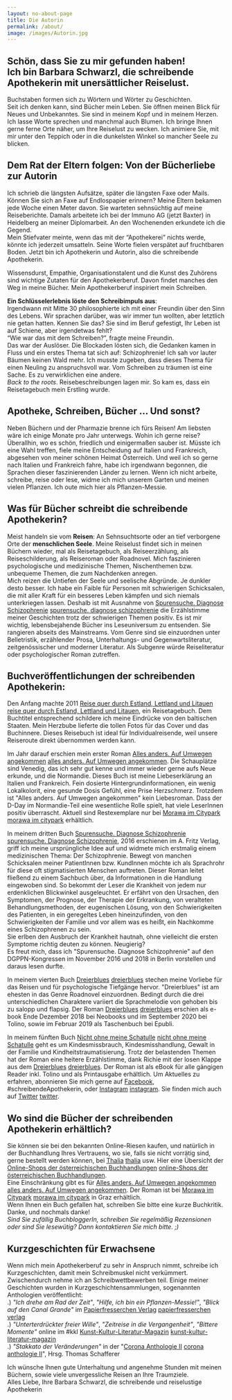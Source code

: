```yaml
---
layout: no-about-page
title: Die Autorin
permalink: /about/
image: /images/Autorin.jpg
---
```


## Schön, dass Sie zu mir gefunden haben!  <br> Ich bin Barbara Schwarzl, die schreibende Apothekerin mit unersättlicher Reiselust.

Buchstaben formen sich zu Wörtern und Wörter zu Geschichten.<br>
Seit ich denken kann, sind Bücher mein Leben. Sie öffnen meinen Blick für Neues und Unbekanntes. Sie sind in meinem Kopf und in meinem Herzen.<br>
Ich lasse Worte sprechen und manchmal auch Blumen. Ich bringe Ihnen gerne ferne Orte näher, um Ihre Reiselust zu wecken. Ich animiere Sie, mit mir unter den Teppich oder in die dunkelsten Winkel so mancher Seele zu blicken. <br>


## Dem Rat der Eltern folgen: Von der Bücherliebe zur Autorin

Ich schrieb die längsten Aufsätze, später die längsten Faxe oder Mails. Können Sie sich an Faxe auf Endlospapier erinnern? Meine Eltern bekamen jede Woche einen Meter davon. Sie warteten sehnsüchtig auf meine Reiseberichte. Damals arbeitete ich bei der Immuno AG (jetzt Baxter) in Heidelberg an meiner Diplomarbeit. An den Wochenenden erkundete ich die Gegend.<br> Mein Stiefvater meinte, wenn das mit der “Apothekerei” nichts werde, könnte ich jederzeit umsatteln. Seine Worte fielen verspätet auf fruchtbaren Boden. Jetzt bin ich Apothekerin und Autorin, also die schreibende Apothekerin.<br>

Wissensdurst, Empathie, Organisationstalent und die Kunst des Zuhörens sind wichtige Zutaten für den Apothekerberuf. Davon findet manches den Weg in meine Bücher. Mein Apothekerberuf inspiriert mein Schreiben.<br>

**Ein Schlüsselerlebnis löste den Schreibimpuls aus**:<br>
Irgendwann mit Mitte 30 philosophierte ich mit einer Freundin über den Sinn des Lebens. Wir sprachen darüber, was wir immer tun wollten, aber letztlich nie getan hatten. Kennen Sie das? Sie sind im Beruf gefestigt, Ihr Leben ist auf Schiene, aber irgendetwas fehlt?<br>
“Wie war das mit dem Schreiben?”, fragte meine Freundin.<br>
Das war der Auslöser. Die Blockaden lösten sich, die Gedanken kamen in Fluss und ein erstes Thema tat sich auf: Schizophrenie! Ich sah vor lauter Bäumen keinen Wald mehr. Ich musste zugeben, dass dieses Thema für einen Neuling zu anspruchsvoll war. Vom Schreiben zu träumen ist eine Sache. Es zu verwirklichen eine andere.<br>
*Back to the roots*. Reisebeschreibungen lagen mir. So kam es, dass ein Reisetagebuch mein Erstling wurde.<br>


## Apotheke, Schreiben, Bücher ... Und sonst?

Neben Büchern und der Pharmazie brenne ich fürs Reisen! Am liebsten wäre ich einige Monate pro Jahr unterwegs. Wohin ich gerne reise? Überallhin, wo es schön, friedlich und einigermaßen sauber ist. Müsste ich eine Wahl treffen, fiele meine Entscheidung auf Italien und Frankreich, abgesehen von meiner schönen Heimat Österreich. Und weil ich so gerne nach Italien und Frankreich fahre, habe ich irgendwann begonnen, die Sprachen dieser faszinierenden Länder zu lernen.
Wenn ich nicht arbeite, schreibe, reise oder lese, widme ich mich unserem Garten und meinen vielen Pflanzen. Ich oute mich hier als Pflanzen-Messie.


## Was für Bücher schreibt die schreibende Apothekerin?

Meist handeln sie vom **Reisen**: An Sehnsuchtsorte oder an tief verborgene Orte der **menschlichen Seele**.
Meine Reiselust findet sich in meinen Büchern wieder, mal als Reisetagebuch, als Reiseerzählung, als Reiseschilderung, als Reiseroman oder Roadnovel. Mich faszinieren psychologische und medizinische Themen, Nischenthemen bzw. unbequeme Themen, die zum Nachdenken anregen. <br>  Mich reizen die Untiefen der Seele und seelische Abgründe. Je dunkler desto besser. Ich habe ein Faible für Personen mit schwierigen Schicksalen, die mit aller Kraft für ein besseres Leben kämpfen und sich niemals unterkriegen lassen. Deshalb ist mit Ausnahme von [Spurensuche. Diagnose Schizophrenie] [spurensuche. diagnose schizophrenie] die Erzählstimme meiner Geschichten trotz der schwierigen Themen positiv. Es ist mir wichtig, lebensbejahende Bücher ins Leseuniversum zu entsenden. Sie rangieren abseits des Mainstreams. Vom Genre sind sie einzuordnen unter Belletristik, erzählender Prosa, Unterhaltungs- und Gegenwartsliteratur, zeitgenössischer und moderner Literatur. Als Subgenre würde Reiseliteratur oder psychologischer Roman zutreffen. 


## Buchveröffentlichungen der schreibenden Apothekerin:

Den Anfang machte 2011 [Reise quer durch Estland, Lettland und Litauen] [reise quer durch Estland, Lettland und Litauen], ein Reisetagebuch. Dem Buchtitel entsprechend schildere ich meine Eindrücke von den baltischen Staaten. Mein Herzbube lieferte die tollen Fotos für das Cover und das Buchinnere. Dieses Reisebuch ist ideal für Individualreisende, weil unsere Reiseroute direkt übernommen werden kann. <br> 

Im Jahr darauf erschien mein erster Roman [Alles anders. Auf Umwegen angekommen] [alles anders. Auf Umwegen angekommen]. Die Schauplätze sind Venedig, das ich sehr gut kenne und immer wieder gerne aufs Neue erkunde, und die Normandie. Dieses Buch ist meine Liebeserklärung an Italien und Frankreich. Fein dosierte Hintergrundinformationen, ein wenig Lokalkolorit, eine gesunde Dosis Gefühl, eine Prise Herzschmerz. Trotzdem ist "Alles anders. Auf Umwegen angekommen" kein Liebesroman. Dass der D-Day im Normandie-Teil eine wesentliche Rolle spielt, hat viele LeserInnen positiv überrascht. Aktuell sind Restexemplare nur bei [Morawa im Citypark] [morawa im citypark] erhältlich.<br> 

In meinem dritten Buch [Spurensuche. Diagnose Schizophrenie] [spurensuche. Diagnose Schizophrenie], 2016 erschienen im A. Fritz Verlag, griff ich meine ursprüngliche Idee auf und widmete mich erstmalig einem medizinischen Thema: Der Schizophrenie. Bewegt von manchen Schicksalen meiner PatientInnen bzw. KundInnen möchte ich als Sprachrohr für diese oft stigmatisierten Menschen auftreten. Dieser Roman leitet fließend zu einem Sachbuch über, da Informationen in die Handlung eingewoben sind. So bekommt der Leser die Krankheit von jedem nur erdenklichen Blickwinkel ausgeleuchtet. Er erfährt von den Ursachen, den Symptomen, der Prognose, der Therapie der Erkrankung, von veralteten Behandlungsmethoden, der eugenischen Lösung, von den Schwierigkeiten des Patienten, in ein geregeltes Leben hineinzufinden, von den Schwierigkeiten der Familie und vor allem was es heißt, ein Nachkomme eines Schizophrenen zu sein. <br> Sie erlben den Ausbruch der Krankheit hautnah, ohne vielleicht die ersten Symptome richtig deuten zu können. Neugierig? <br> 
Es freut mich, dass ich "Spurensuche. Diagnose Schizophrenie" auf den DGPPN-Kongressen im November 2016 und 2018 in Berlin vorstellen und daraus lesen durfte. <br> 

In meinem vierten Buch [Dreierblues] [dreierblues] stechen meine Vorliebe für das Reisen und für psychologische Tiefgänge hervor. "Dreierblues" ist am ehesten in das Genre Roadnovel einzuordnen. Bedingt durch die drei unterschiedlichen Charaktere variiert die Sprachmelodie von gehoben bis zu salopp und flapsig. Der Roman [Dreierblues] [dreierblues] erschien als e-book Ende Dezember 2018 bei Neobooks und im September 2020 bei Tolino, sowie im Februar 2019 als Taschenbuch bei Epubli. <br>

In meinem fünften Buch [Nicht ohne meine Schatulle] [nicht ohne meine Schatulle] geht es um Kindesmissbrauch, Kindesmisshandlung, Gewalt in der Familie und Kindheitstraumatisierung. Trotz der belastenden Themen hat der Roman eine heitere Erzählstimme, dank Richie mit der losen Klappe aus dem [Dreierblues] [dreierblues]. Der Roman ist als eBook für alle gängigen Reader inkl. Tolino und als Printausgabe erhältlich.
Um Aktuelles zu erfahren, abonnieren Sie mich gerne auf [Facebook][facebook], #schreibendeApothekerin, oder [Instagram] [instagram]. Sie finden mich auch auf [Twitter] [twitter].



## Wo sind die Bücher der schreibenden Apothekerin erhältlich?

Sie können sie bei den bekannten Online-Riesen kaufen, und natürlich in der Buchhandlung Ihres Vertrauens, wo sie, falls sie nicht vorrätig sind, gerne bestellt werden können, bei [Thalia] [thalia] usw. Hier eine Übersicht der [Online-Shops der österreichischen Buchhandlungen] [online-Shops der österreichischen Buchhandlungen]. <br> Eine Einschränkung gibt es für [Alles anders. Auf Umwegen angekommen] [alles anders. Auf Umwegen angekommen]. Der Roman ist bei [Morawa im Citypark] [morawa im citypark] in Graz erhältlich. <br> Wenn Ihnen ein Buch gefallen hat, schreiben Sie bitte eine kurze Buchkritik. Danke, und nochmals danke! <br>
*Sind Sie zufällig BuchbloggerIn, schreiben Sie regelmäßig Rezensionen oder sind Sie lesewütig? Dann kontaktieren Sie mich bitte. ;)*



## Kurzgeschichten für Erwachsene

Wenn mich mein Apothekerberuf zu sehr in Anspruch nimmt, schreibe ich Kurzgeschichten, damit mein Schreibmuskel nicht verkümmert. Zwischendurch nehme ich an Schreibwettbewerben teil. Einige meiner Geschichten wurden in Kurzgeschichtensammlungen, sogenannten Anthologien veröffentlicht: <br>
.) *"Ich drehe am Rad der Zeit"*, *"Hilfe, ich bin ein Pflanzen-Messie!"*, *"Blick auf den Canal Grande"* im [Papierfresserchen Verlag] [papierfresserchen verlag] <br> .) *"Unterterdrückter freier Wille"*, *"Zeitreise in die Vergangenheit"*, *"Bittere Momente"* online im #kkl [Kunst-Kultur-Literatur-Magazin] [kunst-kultur-literatur-magazin] <br>
.) *"Stakkato der Veränderungen"* in der "[Corona Anthologie II] [corona anthologie II]", Hrsg. Thomas Schafferer

Ich wünsche Ihnen gute Unterhaltung und angenehme Stunden mit meinen Büchern, sowie viele unvergessliche Reisen an Ihre Traumziele. <br> 
Alles Liebe, Ihre Barbara Schwarzl, die schreibende und reiselustige Apothekerin



[reise quer durch Estland, Lettland und Litauen]: https://barbaraschwarzl.com/reise-quer-durch-estland-lettland-und-litauen/
[alles anders. Auf Umwegen angekommen]: https://barbaraschwarzl.com/alles-anders-auf-umwegen-angekommen/
[spurensuche. diagnose schizophrenie]: https://barbaraschwarzl.com/spurensuche-diagnose-schizophrenie/
[dreierblues]: https://barbaraschwarzl.com/dreierblues/
[nicht ohne meine Schatulle]: https://barbaraschwarzl.com/nicht-ohne-meine-schatulle/

[facebook]: https://www.facebook.com/schreibendeApothekerin
[instagram]: https://www.instagram.com/schreibendeapothekerin/
[twitter]: www.twitter.com/BuchSchwarzl
[online-Shops der österreichischen Buchhandlungen]: http://www.buecher.at/buylocal/
[morawa im citypark]: https://www.morawa.at/about/stores/storeDetail/CP/Morawa-Citypark-Graz
[thalia]: https://www.thalia.at/suche?sq=barbara+schwarzl
[papierfresserchen verlag]: https://www.papierfresserchen.de/epages/64282966.sf/de_DE/?ObjectPath=/Shops/64282966/Categories/Anthologie
[kunst-kultur-literatur-magazin]: https://kunstkulturliteratur.com/
[corona anthologie II]: https://www.cobi.at/showevent/coronaanthologie-ii-mit-352-seiten-78



